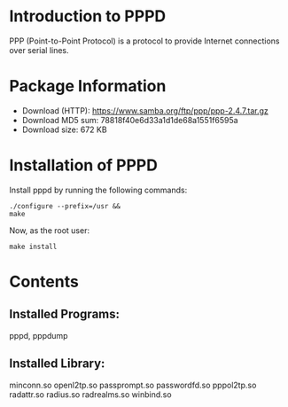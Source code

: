 # Introduction to PPPD
PPP (Point-to-Point Protocol) is a protocol to provide Internet connections over serial lines.
# Package Information
*	Download (HTTP): https://www.samba.org/ftp/ppp/ppp-2.4.7.tar.gz
*	Download MD5 sum: 78818f40e6d33a1d1de68a1551f6595a 
*	Download size: 672 KB
# Installation of PPPD
Install pppd by running the following commands:

    ./configure --prefix=/usr &&
    make
Now, as the root user:

    make install
# Contents
## Installed Programs:
pppd, pppdump
## Installed Library:
minconn.so
openl2tp.so
passprompt.so
passwordfd.so
pppol2tp.so
radattr.so
radius.so
radrealms.so
winbind.so
